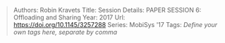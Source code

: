 > Authors: Robin Kravets
> Title: Session Details: PAPER SESSION 6: Offloading and Sharing
> Year: 2017
> Url: https://doi.org/10.1145/3257288
> Series: MobiSys '17
> Tags: *Define your own tags here, separate by comma*